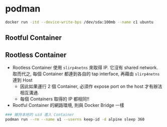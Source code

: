 # podman

```bash
docker run -itd --device-write-bps /dev/sda:100mb --name c1 ubuntu


```

## Rootful Container



## Rootless Container

- Rootless Container 使用 `slirp4netns` 來取得 IP. 它沒有 shared network. 取而代之, 每個 Container 都連到各自的 tap interface, 再藉由 `slirp4netns` 連到 Host
    - 因此如果運行 2 個 Container, 必須作 expose port on the host 才有辦法相互溝通.
    - 每個 Containers 取得的 IP 都相同!!
- Rootful Container 的網路環境, 則與 Docker Bridge 一樣

```bash
### 維持本地的 uid 進入 Container
podman run --rm --name u1 --userns keep-id -d alpine sleep 360
```